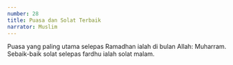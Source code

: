 ```yaml
---
number: 28
title: Puasa dan Solat Terbaik
narrator: Muslim
---
```


Puasa yang paling utama selepas Ramadhan ialah di bulan Allah: Muharram. Sebaik-baik solat selepas fardhu ialah solat malam.
